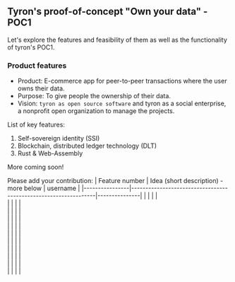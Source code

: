 ## Tyron's proof-of-concept "Own your data" - POC1
Let's explore the features and feasibility of them as well as the functionality of tyron's POC1.
### Product features
 - Product: E-commerce app for peer-to-peer transactions where the user owns their data. 
 - Purpose: To give people the ownership of their data.
 - Vision: ```tyron as open source software``` and tyron as a social enterprise, a nonprofit open organization to manage the projects.
 
 List of key features:
 <ol>
  <li> Self-sovereign identity (SSI)</li>
  <li> Blockchain, distributed ledger technology (DLT)</li>
  <li> Rust & Web-Assembly</li>
 </ol> 
  
More coming soon! 
  
  Please add your contribution: 
| Feature number | Idea (short description) - more below                           | username      |
|----------------|-----------------------------------------------------------------|---------------|
|                |                                                                 |               |      
|                |                                                                 |               |      
|                |                                                                 |               |      
|                |                                                                 |               |      
|                |                                                                 |               |      
|                |                                                                 |               |      
|                |                                                                 |               |      
|                |                                                                 |               |      
|                |                                                                 |               |      
|                |                                                                 |               |      
|                |                                                                 |               |
